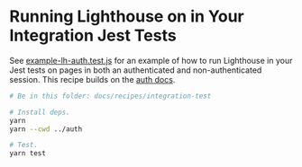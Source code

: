 # Running Lighthouse on in Your Integration Jest Tests

See [example-lh-auth.test.js](./example-lh-auth.test.js) for an example of how to run Lighthouse in your Jest tests on pages in both an authenticated and non-authenticated session. This recipe builds on the [auth docs](../auth).

```sh
# Be in this folder: docs/recipes/integration-test

# Install deps.
yarn
yarn --cwd ../auth

# Test.
yarn test
```
